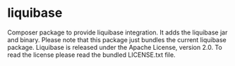 liquibase
=========

Composer package to provide liquibase integration. It adds the liquibase jar and binary.
Please note that this package just bundles the current liquibase package.
Liquibase is released under the Apache License, version 2.0. To read the license please read the bundled LICENSE.txt file.